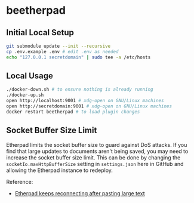 # beetherpad

## Initial Local Setup

```bash
git submodule update --init --recursive
cp .env.example .env # edit .env as needed
echo "127.0.0.1 secretdomain" | sudo tee -a /etc/hosts
```

## Local Usage

```bash
./docker-down.sh # to ensure nothing is already running
./docker-up.sh
open http://localhost:9001 # xdg-open on GNU/Linux machines
open http://secretdomain:9001 # xdg-open on GNU/Linux machines
docker restart beetherpad # to load plugin changes
```

## Socket Buffer Size Limit

Etherpad limits the socket buffer size to guard against DoS attacks.
If you find that large updates to documents aren't being saved, you
may need to increase the socket buffer size limit. This can be done
by changing the `socketIo.maxHttpBufferSize` setting in `settings.json`
here in GitHub and allowing the Etherpad instance to redeploy.

Reference:

- [Etherpad keeps reconnecting after pasting large text](https://github.com/ether/etherpad-lite/issues/4951)
